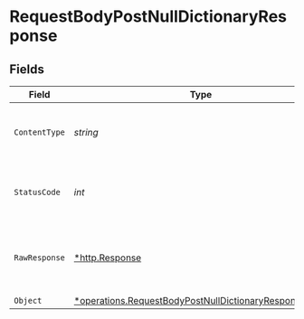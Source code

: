 # RequestBodyPostNullDictionaryResponse


## Fields

| Field                                                                                                                         | Type                                                                                                                          | Required                                                                                                                      | Description                                                                                                                   |
| ----------------------------------------------------------------------------------------------------------------------------- | ----------------------------------------------------------------------------------------------------------------------------- | ----------------------------------------------------------------------------------------------------------------------------- | ----------------------------------------------------------------------------------------------------------------------------- |
| `ContentType`                                                                                                                 | *string*                                                                                                                      | :heavy_check_mark:                                                                                                            | HTTP response content type for this operation                                                                                 |
| `StatusCode`                                                                                                                  | *int*                                                                                                                         | :heavy_check_mark:                                                                                                            | HTTP response status code for this operation                                                                                  |
| `RawResponse`                                                                                                                 | [*http.Response](https://pkg.go.dev/net/http#Response)                                                                        | :heavy_minus_sign:                                                                                                            | Raw HTTP response; suitable for custom response parsing                                                                       |
| `Object`                                                                                                                      | [*operations.RequestBodyPostNullDictionaryResponseBody](../../models/operations/requestbodypostnulldictionaryresponsebody.md) | :heavy_minus_sign:                                                                                                            | OK                                                                                                                            |